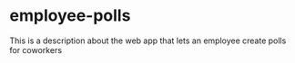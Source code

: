 # employee-polls
This is a description about the web app that lets an employee create polls for coworkers
